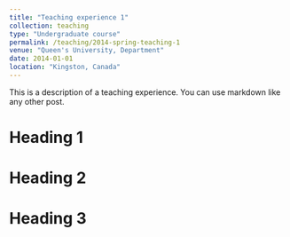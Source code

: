 ```yaml
---
title: "Teaching experience 1"
collection: teaching
type: "Undergraduate course"
permalink: /teaching/2014-spring-teaching-1
venue: "Queen's University, Department"
date: 2014-01-01
location: "Kingston, Canada"
---
```


This is a description of a teaching experience. You can use markdown like any other post.

Heading 1
======

Heading 2
======

Heading 3
======
